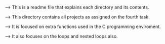 --> This is a readme file that explains each directory and its contents.

--> This directory contains all projects as assigned on the fourth task.

--> It is focused on extra functions used in the C programming enviroment.

--> It also focuses on the loops and nested loops also.
